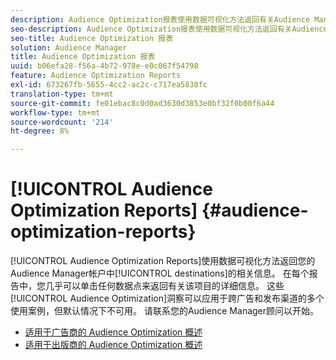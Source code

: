 ```yaml
---
description: Audience Optimization报表使用数据可视化方法返回有关Audience Manager帐户中目标的信息。 在每个报告中，您几乎可以单击任何数据点来返回有关该项目的详细信息。 这些Audience Optimization洞察可以应用于广告和出版渠道中的多个使用案例，但默认情况下不可用。 请联系您的Audience Manager顾问以开始。
seo-description: Audience Optimization报表使用数据可视化方法返回有关Audience Manager帐户中目标的信息。 在每个报告中，您几乎可以单击任何数据点来返回有关该项目的详细信息。 这些Audience Optimization洞察可以应用于广告和出版渠道中的多个使用案例，但默认情况下不可用。 请联系您的Audience Manager顾问以开始。
seo-title: Audience Optimization 报表
solution: Audience Manager
title: Audience Optimization 报表
uuid: b06efa28-f56a-4b72-978e-e0c067f54798
feature: Audience Optimization Reports
exl-id: 673267fb-5655-4cc2-ac2c-c717ea5830fc
translation-type: tm+mt
source-git-commit: fe01ebac8c0d0ad3630d3853e0bf32f0b00f6a44
workflow-type: tm+mt
source-wordcount: '214'
ht-degree: 8%

---
```


# [!UICONTROL Audience Optimization Reports] {#audience-optimization-reports}

[!UICONTROL Audience Optimization Reports]使用数据可视化方法返回您的Audience Manager帐户中[!UICONTROL destinations]的相关信息。 在每个报告中，您几乎可以单击任何数据点来返回有关该项目的详细信息。 这些[!UICONTROL Audience Optimization]洞察可以应用于跨广告和发布渠道的多个使用案例，但默认情况下不可用。 请联系您的Audience Manager顾问以开始。

+ [适用于广告商的 Audience Optimization 概述](aor-advertisers/aor-advertisers.md)
+ [适用于出版商的 Audience Optimization 概述](aor-publishers/aor-publishers.md)
